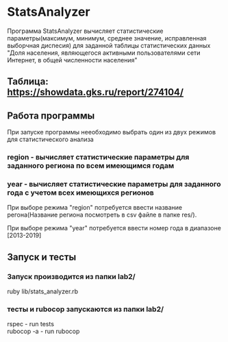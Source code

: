 # StatsAnalyzer

Программа StatsAnalyzer вычисляет статистические параметры(максимум, минимум, среднее значение, исправленная выборчная диспесия) для заданной таблицы статистических данных "Доля населения, являющегося активными пользователями сети Интернет, в общей численности населения"

## Таблица: https://showdata.gks.ru/report/274104/

## Работа программы

При запуске программы нееобходимо выбрать один из двух режимов для статистического анализа

### region - вычисляет статистические параметры для заданного региона по всем имеющимся годам
### year - вычисляет статистические параметры для заданного года с учетом всех имеющихся регионов 

При выборе режима "region" потребуется ввести название регона(Название региона посмотреть в csv файле в папке res/).

При выборе режима "year" потребуется ввести номер года в диапазоне [2013-2019]

## Запуск и тесты

### Запуск производится из папки lab2/

ruby lib/stats_analyzer.rb

### тесты и rubocop запускаются из папки lab2/

rspec - run tests<br>
rubocop -a - run rubocop
